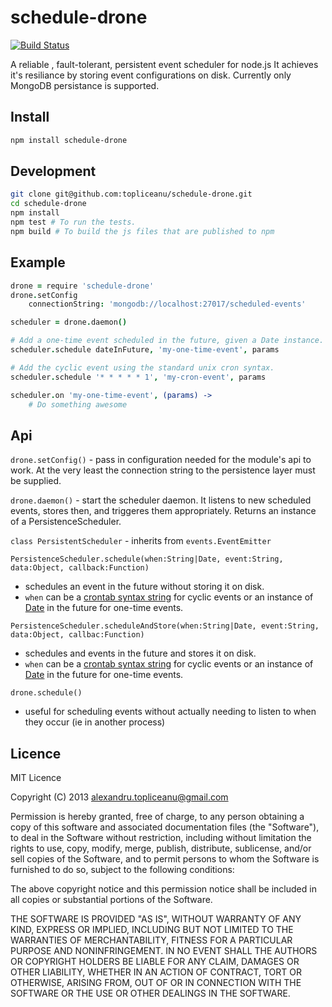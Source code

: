 schedule-drone
==============

[![Build Status](https://travis-ci.org/topliceanu/schedule-drone.png?branch=master)](https://travis-ci.org/topliceanu/schedule-drone)

A reliable , fault-tolerant, persistent event scheduler for node.js
It achieves it's resiliance by storing event configurations on disk.
Currently only MongoDB persistance is supported.

Install
-------

````bash
npm install schedule-drone
````

Development
-----------

````bash
git clone git@github.com:topliceanu/schedule-drone.git
cd schedule-drone
npm install
npm test # To run the tests.
npm build # To build the js files that are published to npm
````

Example
-------

````coffeescript
drone = require 'schedule-drone'
drone.setConfig
    connectionString: 'mongodb://localhost:27017/scheduled-events'

scheduler = drone.daemon()

# Add a one-time event scheduled in the future, given a Date instance.
scheduler.schedule dateInFuture, 'my-one-time-event', params

# Add the cyclic event using the standard unix cron syntax.
scheduler.schedule '* * * * * 1', 'my-cron-event', params

scheduler.on 'my-one-time-event', (params) ->
    # Do something awesome

````

Api
---

`drone.setConfig()` - pass in configuration needed for the module's api to work. At the very least the connection string to the persistence layer must be supplied.

`drone.daemon()` - start the scheduler daemon. It listens to new scheduled events, stores then, and triggeres them appropriately. Returns an instance of a PersistenceScheduler.

`class PersistentScheduler` - inherits from `events.EventEmitter`

`PersistenceScheduler.schedule(when:String|Date, event:String, data:Object, callback:Function)`
- schedules an event in the future without storing it on disk.
- `when` can be a [crontab syntax string](http://crontab.org/) for cyclic events or an instance of [Date](https://developer.mozilla.org/en-US/docs/JavaScript/Reference/Global_Objects/Date) in the future for one-time events.

`PersistenceScheduler.scheduleAndStore(when:String|Date, event:String, data:Object, callbac:Function)`
- schedules and events in the future and stores it on disk.
- `when` can be a [crontab syntax string](http://crontab.org/) for cyclic events or an instance of [Date](https://developer.mozilla.org/en-US/docs/JavaScript/Reference/Global_Objects/Date) in the future for one-time events.

`drone.schedule()`
- useful for scheduling events without actually needing to listen to when they occur (ie in another process)


Licence
-------

MIT Licence

Copyright (C) 2013 alexandru.topliceanu@gmail.com

Permission is hereby granted, free of charge, to any person obtaining a copy of this software and associated documentation files (the "Software"), to deal in the Software without restriction, including without limitation the rights to use, copy, modify, merge, publish, distribute, sublicense, and/or sell copies of the Software, and to permit persons to whom the Software is furnished to do so, subject to the following conditions:

The above copyright notice and this permission notice shall be included in all copies or substantial portions of the Software.

THE SOFTWARE IS PROVIDED "AS IS", WITHOUT WARRANTY OF ANY KIND, EXPRESS OR IMPLIED, INCLUDING BUT NOT LIMITED TO THE WARRANTIES OF MERCHANTABILITY, FITNESS FOR A PARTICULAR PURPOSE AND NONINFRINGEMENT. IN NO EVENT SHALL THE AUTHORS OR COPYRIGHT HOLDERS BE LIABLE FOR ANY CLAIM, DAMAGES OR OTHER LIABILITY, WHETHER IN AN ACTION OF CONTRACT, TORT OR OTHERWISE, ARISING FROM, OUT OF OR IN CONNECTION WITH THE SOFTWARE OR THE USE OR OTHER DEALINGS IN THE SOFTWARE.
